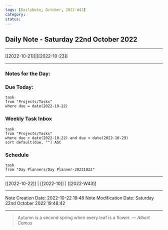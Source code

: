 ```yaml
---
tags: [DailyNote, October, 2022-W43]
category:
status:
---
```


## Daily Note - Saturday 22nd October 2022

---
[[2022-10-21]]|[[2022-10-23]]

---

### Notes for the Day:


### Due Today:
```dataview
task
from "Projects/Tasks"
where due = date(2022-10-22)
```

### Weekly Task Inbox
```dataview
task
from "Projects/Tasks"
where due > date(2022-10-22) and due < date(2022-10-29)
sort default(due, "") ASC
```

### Schedule
```dataview
task
from "Day Planners/Day Planner-20221022"

```
---
[[2022-10-22]] | [[2022-10]] | [[2022-W43]]

---

Note Creation Date: 2022-10-22 19:48
Note Modification Date: Saturday 22nd October 2022 19:48:42 

--- 
> Autumn is a second spring when every leaf is a flower.
> — <cite>Albert Camus</cite>